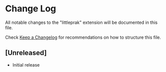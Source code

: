 # Change Log

All notable changes to the "littleprak" extension will be documented in this file.

Check [Keep a Changelog](http://keepachangelog.com/) for recommendations on how to structure this file.

## [Unreleased]

- Initial release